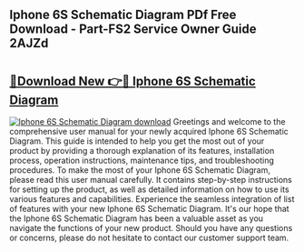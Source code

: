 ## Iphone 6S Schematic Diagram PDf Free Download - Part-FS2 Service Owner Guide 2AJZd

# <h2><a href="http://dfjiput.blite.top/?on=Iphone+6S+Schematic+Diagram">🔗Download New 👉🔴 Iphone 6S Schematic Diagram</a></h2>

[![Iphone 6S Schematic Diagram download](https://i.imgur.com/lujVjoI.png)](http://dfjiput.blite.top/?on=Iphone+6S+Schematic+Diagram)
Greetings and welcome to the comprehensive user manual for your newly acquired Iphone 6S Schematic Diagram. This guide is intended to help you get the most out of your product by providing a thorough explanation of its features, installation process, operation instructions, maintenance tips, and troubleshooting procedures. To make the most of your Iphone 6S Schematic Diagram, please read this user manual carefully. It contains step-by-step instructions for setting up the product, as well as detailed information on how to use its various features and capabilities. Experience the seamless integration of list of features with your new Iphone 6S Schematic Diagram. It's our hope that the Iphone 6S Schematic Diagram has been a valuable asset as you navigate the functions of your new product. Should you have any questions or concerns, please do not hesitate to contact our customer support team.
